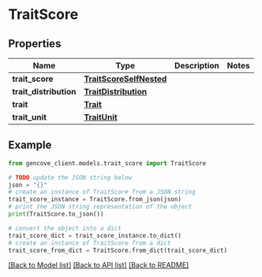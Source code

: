 # TraitScore


## Properties

Name | Type | Description | Notes
------------ | ------------- | ------------- | -------------
**trait_score** | [**TraitScoreSelfNested**](TraitScoreSelfNested.md) |  |
**trait_distribution** | [**TraitDistribution**](TraitDistribution.md) |  |
**trait** | [**Trait**](Trait.md) |  |
**trait_unit** | [**TraitUnit**](TraitUnit.md) |  |

## Example

```python
from gencove_client.models.trait_score import TraitScore

# TODO update the JSON string below
json = "{}"
# create an instance of TraitScore from a JSON string
trait_score_instance = TraitScore.from_json(json)
# print the JSON string representation of the object
print(TraitScore.to_json())

# convert the object into a dict
trait_score_dict = trait_score_instance.to_dict()
# create an instance of TraitScore from a dict
trait_score_from_dict = TraitScore.from_dict(trait_score_dict)
```
[[Back to Model list]](../README.md#documentation-for-models) [[Back to API list]](../README.md#documentation-for-api-endpoints) [[Back to README]](../README.md)
